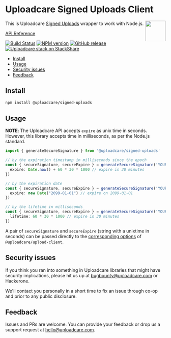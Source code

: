 # Uploadcare Signed Uploads Client

<a href="https://uploadcare.com/?utm_source=github&utm_campaign=uploadcare-js-api-clients">
    <img align="right" width="64" height="64"
      src="https://ucarecdn.com/edfdf045-34c0-4087-bbdd-e3834921f890/userpiccircletransparent.svg"
      alt="">
</a>

This is Uploadcare [Signed Uploads][uc-docs-signed-uploads] wrapper to work with
Node.js.

[API Reference](https://uploadcare.github.io/uploadcare-js-api-clients/signed-uploads/)

[![Build Status][badge-build]][build-url]
[![NPM version][npm-img]][npm-url]
[![GitHub release][badge-release-img]][badge-release-url]
[![Uploadcare stack on StackShare][badge-stack-img]][badge-stack-url]

<!-- toc -->

- [Install](#install)
- [Usage](#usage)
- [Security issues](#security-issues)
- [Feedback](#feedback)

<!-- tocstop -->

## Install

```bash
npm install @uploadcare/signed-uploads
```

## Usage

**NOTE**: The Uploadcare API accepts `expire` as unix time in seconds. However, this library accepts time in milliseconds, as per the Node.js standard.

```typescript
import { generateSecureSignature } from '@uploadcare/signed-uploads'

// by the expiration timestamp in milliseconds since the epoch
const { secureSignature, secureExpire } = generateSecureSignature('YOUR_SECRET_KEY', {
  expire: Date.now() + 60 * 30 * 1000 // expire in 30 minutes
})

// by the expiration date
const { secureSignature, secureExpire } = generateSecureSignature('YOUR_SECRET_KEY', {
  expire: new Date("2099-01-01") // expire on 2099-01-01
})

// by the lifetime in milliseconds
const { secureSignature, secureExpire } = generateSecureSignature('YOUR_SECRET_KEY', {
  lifetime: 60 * 30 * 1000 // expire in 30 minutes
})
```

A pair of `secureSignature` and `secureExpire` (string with a unixtime in seconds) can be passed directly to the [corresponding options][upload-client-secure-options] of `@uploadcare/upload-client`.

## Security issues

If you think you ran into something in Uploadcare libraries that might have
security implications, please hit us up at
[bugbounty@uploadcare.com][uc-email-bounty] or Hackerone.

We'll contact you personally in a short time to fix an issue through co-op and
prior to any public disclosure.

## Feedback

Issues and PRs are welcome. You can provide your feedback or drop us a support
request at [hello@uploadcare.com][uc-email-hello].

[uc-email-bounty]: mailto:bugbounty@uploadcare.com
[uc-email-hello]: mailto:hello@uploadcare.com
[badge-stack-img]: https://img.shields.io/badge/tech-stack-0690fa.svg?style=flat
[badge-stack-url]: https://stackshare.io/uploadcare/stacks/
[badge-release-img]: https://img.shields.io/github/release/uploadcare/uploadcare-js-api-clients.svg
[badge-release-url]: https://github.com/uploadcare/uploadcare-js-api-clients/releases
[npm-img]: http://img.shields.io/npm/v/@uploadcare/signed-uploads.svg
[npm-url]: https://www.npmjs.org/package/@uploadcare/signed-uploads
[badge-build]: https://github.com/uploadcare/uploadcare-js-api-clients/actions/workflows/checks.yml/badge.svg
[build-url]: https://github.com/uploadcare/uploadcare-js-api-clients/actions/workflows/checks.yml
[uc-docs-signed-uploads]: https://uploadcare.com/docs/security/secure-uploads/#signed-uploads?utm_source=github&utm_campaign=uploadcare-js-api-clients
[upload-client-secure-options]: https://github.com/uploadcare/uploadcare-js-api-clients/blob/master/packages/upload-client/README.md#securesignature-string
